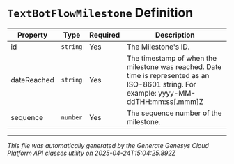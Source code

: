 # `TextBotFlowMilestone` Definition

| Property | Type | Required | Description |
|----------|------|----------|-------------|
| id | `string` | Yes | The Milestone's ID. |
| dateReached | `string` | Yes | The timestamp of when the milestone was reached. Date time is represented as an ISO-8601 string. For example: yyyy-MM-ddTHH:mm:ss[.mmm]Z |
| sequence | `number` | Yes | The sequence number of the milestone. |

---

*This file was automatically generated by the Generate Genesys Cloud Platform API classes utility on 2025-04-24T15:04:25.892Z*